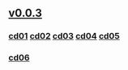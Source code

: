 ## [v0.0.3](https://github.com/littleflute/li42/edit/master/README.md)
### [cd01](cd01) [cd02](cd02) [cd03](cd03) [cd04](cd04) [cd05](cd05)
### [cd06](cd06) 
